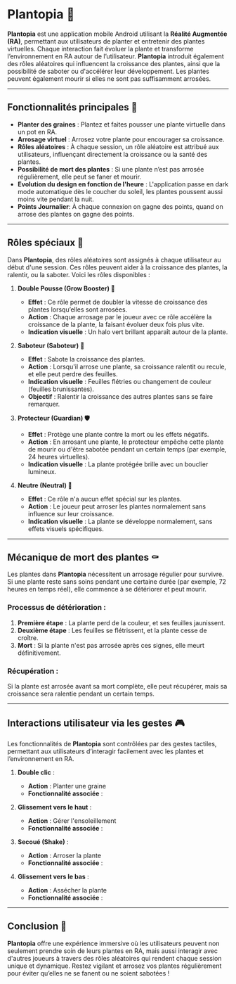 # Plantopia 🌱

**Plantopia** est une application mobile Android utilisant la **Réalité Augmentée (RA)**, permettant aux utilisateurs de planter et entretenir des plantes virtuelles. Chaque interaction fait évoluer la plante et transforme l’environnement en RA autour de l’utilisateur. **Plantopia** introduit également des rôles aléatoires qui influencent la croissance des plantes, ainsi que la possibilité de saboter ou d'accélérer leur développement. Les plantes peuvent également mourir si elles ne sont pas suffisamment arrosées.

---

## Fonctionnalités principales 🌿

- **Planter des graines** : Plantez et faites pousser une plante virtuelle dans un pot en RA.
- **Arrosage virtuel** : Arrosez votre plante pour encourager sa croissance.
- **Rôles aléatoires** : À chaque session, un rôle aléatoire est attribué aux utilisateurs, influençant directement la croissance ou la santé des plantes.
- **Possibilité de mort des plantes** : Si une plante n’est pas arrosée régulièrement, elle peut se faner et mourir.
- **Evolution du design en fonction de l'heure** : L'application passe en dark mode automatique dès le coucher du soleil, les plantes poussent aussi moins vite pendant la nuit.
- **Points Journalier**: À chaque connexion on gagne des points, quand on arrose des plantes on gagne des points. 


---

## Rôles spéciaux 🌟

Dans **Plantopia**, des rôles aléatoires sont assignés à chaque utilisateur au début d'une session. Ces rôles peuvent aider à la croissance des plantes, la ralentir, ou la saboter. Voici les rôles disponibles :

1. **Double Pousse (Grow Booster) 🌿**
   - **Effet** : Ce rôle permet de doubler la vitesse de croissance des plantes lorsqu’elles sont arrosées.
   - **Action** : Chaque arrosage par le joueur avec ce rôle accélère la croissance de la plante, la faisant évoluer deux fois plus vite.
   - **Indication visuelle** : Un halo vert brillant apparaît autour de la plante.

2. **Saboteur (Saboteur) 🛑**
   - **Effet** : Sabote la croissance des plantes.
   - **Action** : Lorsqu'il arrose une plante, sa croissance ralentit ou recule, et elle peut perdre des feuilles.
   - **Indication visuelle** : Feuilles flétries ou changement de couleur (feuilles brunissantes).
   - **Objectif** : Ralentir la croissance des autres plantes sans se faire remarquer.

3. **Protecteur (Guardian) 🛡️**
   - **Effet** : Protège une plante contre la mort ou les effets négatifs.
   - **Action** : En arrosant une plante, le protecteur empêche cette plante de mourir ou d'être sabotée pendant un certain temps (par exemple, 24 heures virtuelles).
   - **Indication visuelle** : La plante protégée brille avec un bouclier lumineux.

4. **Neutre (Neutral) 🌾**
   - **Effet** : Ce rôle n'a aucun effet spécial sur les plantes.
   - **Action** : Le joueur peut arroser les plantes normalement sans influence sur leur croissance.
   - **Indication visuelle** : La plante se développe normalement, sans effets visuels spécifiques.

---

## Mécanique de mort des plantes ⚰️

Les plantes dans **Plantopia** nécessitent un arrosage régulier pour survivre. Si une plante reste sans soins pendant une certaine durée (par exemple, 72 heures en temps réel), elle commence à se détériorer et peut mourir.

### Processus de détérioration :
1. **Première étape** : La plante perd de la couleur, et ses feuilles jaunissent.
2. **Deuxième étape** : Les feuilles se flétrissent, et la plante cesse de croître.
3. **Mort** : Si la plante n'est pas arrosée après ces signes, elle meurt définitivement.

### Récupération :
Si la plante est arrosée avant sa mort complète, elle peut récupérer, mais sa croissance sera ralentie pendant un certain temps.

---

## Interactions utilisateur via les gestes 🎮

Les fonctionnalités de **Plantopia** sont contrôlées par des gestes tactiles, permettant aux utilisateurs d’interagir facilement avec les plantes et l’environnement en RA.

1. **Double clic** :
   - **Action** : Planter une graine
   - **Fonctionnalité associée** : 

2. **Glissement vers le haut** :
   - **Action** : Gérer l'ensoleillement 
   - **Fonctionnalité associée** : 

3. **Secoué (Shake)** :
   - **Action** : Arroser la plante
   - **Fonctionnalité associée** :

4. **Glissement vers le bas** :
   - **Action** : Assécher la plante
   - **Fonctionnalité associée** :
---

## Conclusion 🌸

**Plantopia** offre une expérience immersive où les utilisateurs peuvent non seulement prendre soin de leurs plantes en RA, mais aussi interagir avec d'autres joueurs à travers des rôles aléatoires qui rendent chaque session unique et dynamique. Restez vigilant et arrosez vos plantes régulièrement pour éviter qu’elles ne se fanent ou ne soient sabotées !

